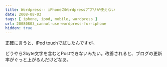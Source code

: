 ```yaml
---
title: Wordpress-- iPhoneのWordpressアプリが使えない
date: 2008-08-03
tags: [ iphone, ipod, mobile, wordpress ]
url: 20080803_cannot-use-wordpress-for-iphone
hidden: true
---
```

正確に言うと、iPod touchで試したんですが。

どうやら2byte文字を含むとPostできないみたい。改善されると、ブログの更新率がぐっと上がるんだけどなあ。
